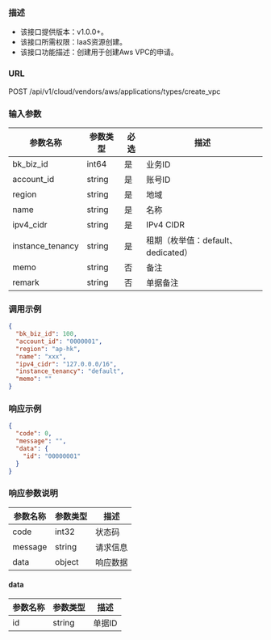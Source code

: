 ### 描述

- 该接口提供版本：v1.0.0+。
- 该接口所需权限：IaaS资源创建。
- 该接口功能描述：创建用于创建Aws VPC的申请。

### URL

POST /api/v1/cloud/vendors/aws/applications/types/create_vpc

### 输入参数

| 参数名称             | 参数类型   | 必选 | 描述                        |
|------------------|--------|----|---------------------------|
| bk_biz_id        | int64  | 是  | 业务ID                      |
| account_id       | string | 是  | 账号ID                      |
| region           | string | 是  | 地域                        |
| name             | string | 是  | 名称                        |
| ipv4_cidr        | string | 是  | IPv4 CIDR                 |
| instance_tenancy | string | 是  | 租期（枚举值：default、dedicated） |
| memo             | string | 否  | 备注                        |
| remark           | string | 否  | 单据备注                      |

### 调用示例

```json
{
  "bk_biz_id": 100,
  "account_id": "0000001",
  "region": "ap-hk",
  "name": "xxx",
  "ipv4_cidr": "127.0.0.0/16",
  "instance_tenancy": "default",
  "memo": ""
}
```

### 响应示例

```json
{
  "code": 0,
  "message": "",
  "data": {
    "id": "00000001"
  }
}
```

### 响应参数说明

| 参数名称    | 参数类型   | 描述   |
|---------|--------|------|
| code    | int32  | 状态码  |
| message | string | 请求信息 |
| data    | object | 响应数据 |

#### data

| 参数名称 | 参数类型   | 描述   |
|------|--------|------|
| id   | string | 单据ID |
